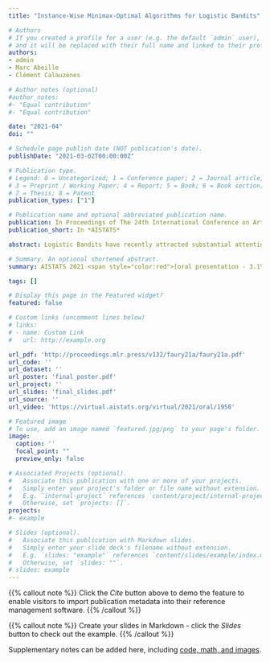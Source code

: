 ```yaml
---
title: "Instance-Wise Minimax-Optimal Algorithms for Logistic Bandits"

# Authors
# If you created a profile for a user (e.g. the default `admin` user), write the username (folder name) here 
# and it will be replaced with their full name and linked to their profile.
authors:
- admin
- Marc Abeille
- Clément Calauzènes

# Author notes (optional)
#author_notes:
#- "Equal contribution"
#- "Equal contribution"

date: "2021-04"
doi: ""

# Schedule page publish date (NOT publication's date).
publishDate: "2021-03-02T00:00:00Z"

# Publication type.
# Legend: 0 = Uncategorized; 1 = Conference paper; 2 = Journal article;
# 3 = Preprint / Working Paper; 4 = Report; 5 = Book; 6 = Book section;
# 7 = Thesis; 8 = Patent
publication_types: ["1"]

# Publication name and optional abbreviated publication name.
publication: In Proceedings of The 24th International Conference on Artificial Intelligence and Statistics (*AISTATS*)
publication_short: In *AISTATS*

abstract: Logistic Bandits have recently attracted substantial attention, by providing an uncluttered yet challenging framework for understanding the impact of non-linearity in parametrized bandits. It was shown by \cite{faury2020improved} that the learning-theoretic difficulties of Logistic Bandits can be embodied by a \emph{large} (sometimes prohibitively) problem-dependent constant $\kappa$, characterizing the magnitude of the reward's non-linearity. In this paper we introduce a novel algorithm for which we provide a refined analysis. This allows for a better characterization of the effect of non-linearity and yields improved problem-dependent guarantees. In most favorable cases this leads to a regret upper-bound scaling as $\tilde{\mathcal{O}}(d\sqrt{T/\kappa})$, which dramatically improves over the $\tilde{\mathcal{O}}(d\sqrt{T}+\kappa)$ state-of-the-art guarantees. We prove that this rate is \emph{minimax-optimal} by deriving a $\Omega(d\sqrt{T/\kappa})$ problem-dependent lower-bound. Our analysis identifies two regimes (permanent and transitory) of the regret, which ultimately re-conciliates \citep{faury2020improved} with the Bayesian approach of \cite{dong2019performance}. In contrast to previous works, we find that in the permanent regime non-linearity can dramatically ease the exploration-exploitation trade-off. While it also impacts the length of the transitory phase in a problem-dependent fashion, we show that this impact is mild in most reasonable configurations.

# Summary. An optional shortened abstract.
summary: AISTATS 2021 <span style="color:red">[oral presentation - 3.1\% acceptance rate]</span>.

tags: []

# Display this page in the Featured widget?
featured: false

# Custom links (uncomment lines below)
# links:
# - name: Custom Link
#   url: http://example.org

url_pdf: 'http://proceedings.mlr.press/v132/faury21a/faury21a.pdf'
url_code: ''
url_dataset: ''
url_poster: 'final_poster.pdf'
url_project: ''
url_slides: 'final_slides.pdf'
url_source: ''
url_video: 'https://virtual.aistats.org/virtual/2021/oral/1958'

# Featured image
# To use, add an image named `featured.jpg/png` to your page's folder. 
image:
  caption: ''
  focal_point: ""
  preview_only: false

# Associated Projects (optional).
#   Associate this publication with one or more of your projects.
#   Simply enter your project's folder or file name without extension.
#   E.g. `internal-project` references `content/project/internal-project/index.md`.
#   Otherwise, set `projects: []`.
projects:
#- example

# Slides (optional).
#   Associate this publication with Markdown slides.
#   Simply enter your slide deck's filename without extension.
#   E.g. `slides: "example"` references `content/slides/example/index.md`.
#   Otherwise, set `slides: ""`.
# slides: example
---
```


{{% callout note %}}
Click the *Cite* button above to demo the feature to enable visitors to import publication metadata into their reference management software.
{{% /callout %}}

{{% callout note %}}
Create your slides in Markdown - click the *Slides* button to check out the example.
{{% /callout %}}

Supplementary notes can be added here, including [code, math, and images](https://wowchemy.com/docs/writing-markdown-latex/).
